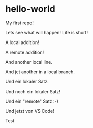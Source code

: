 # hello-world
My first repo!

Lets see what will happen! Life is short!

A local addition!

A remote addition!

And another local line.

And jet another in a local branch.

Und ein lokaler Satz.

Und noch ein lokaler Satz!

Und ein "remote" Satz :-)

Und jetzt von VS Code!

Test